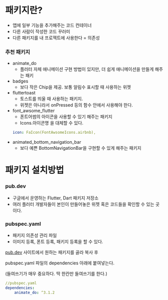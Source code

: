 # 패키지란?

- 앱에 일부 기능을 추가해주는 코드 컨테이너
- 다른 사람이 작성한 코드 꾸러미
- 다른 패키지를 내 프로젝트에 사용한다 = 의존성

### 추천 패키지

- animate_do
  - 플러터 자체 애니메이션 구현 방법이 있지만, 더 쉽게 애니메이션을 만들게 해주는 패키
- badges
  - 보다 작은 Chip을 제공. 보통 알림수 표시할 때 사용하는 위젯
- fluttertoast
  - 토스트를 띄울 때 사용하는 패키지.
  - 위젯은 아니라서 onPressed 등의 함수 안에서 사용해야 한다.
- font_awsome_flutter
  - 폰트어썸의 아이콘을 사용할 수 있기 해주는 패키지
  - Icons.아이콘명 을 대체할 수 있다.
  ```yaml
  icon: FaIcon(FontAwsomeIcons.airbnb),
  ```
- animated_bottom_navigation_bar
  - 보다 예쁜 BottomNavigationBar을 구현할 수 있게 해주는 패키지

# 패키지 설치방법

### pub.dev

- 구글에서 운영하는 Flutter, Dart 패키지 저장소
- 여러 플러터 개발자들이 본인이 만들어놓은 위젯 혹은 코드들을 확인할 수 있는 곳이다.

### pubspec.yaml

- 패키지 의존성 관리 파일
- 이미지 등록, 폰트 등록, 패키지 등록을 할 수 있다.

[pub.dev](http://pub.dev) 사이트에서 원하는 패키지를 골라 복사 후

pubspec.yaml 파일의 dependencies 아래에 붙여넣는다.

(들여쓰기가 매우 중요하다. 딱 한칸만 들여쓰기를 한다.)

```yaml
//pubspec.yaml
dependencies:
	animate_do: ^3.1.2
```

